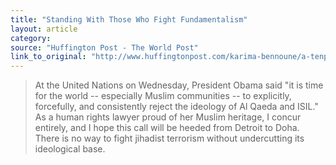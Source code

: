 ```yaml
---
title: "Standing With Those Who Fight Fundamentalism"
layout: article
category:
source: "Huffington Post - The World Post"
link_to_original: "http://www.huffingtonpost.com/karima-bennoune/a-tenpoint-plan-for-defea_b_5851544.html"
---
```

>At the United Nations on Wednesday, President Obama said "it is time for the world -- especially Muslim communities -- to explicitly, forcefully, and consistently reject the ideology of Al Qaeda and ISIL." As a human rights lawyer proud of her Muslim heritage, I concur entirely, and I hope this call will be heeded from Detroit to Doha. There is no way to fight jihadist terrorism without undercutting its ideological base.